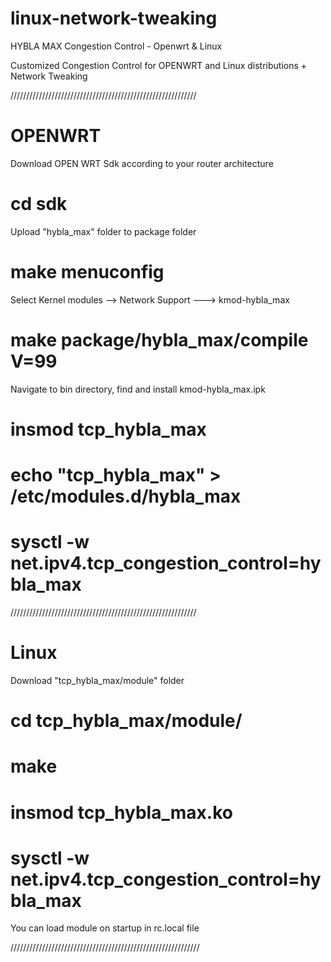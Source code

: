 # linux-network-tweaking
HYBLA MAX Congestion Control - Openwrt &amp; Linux

Customized Congestion Control for OPENWRT and Linux distributions + Network Tweaking


///////////////////////////////////////////////////////////
# OPENWRT

Download OPEN WRT Sdk according to your router architecture

# cd sdk
Upload "hybla_max" folder to package folder
# make menuconfig
Select Kernel modules --> Network Support ---> kmod-hybla_max
# make package/hybla_max/compile V=99


Navigate to bin directory, find and install kmod-hybla_max.ipk
# insmod tcp_hybla_max

# echo "tcp_hybla_max" > /etc/modules.d/hybla_max


# sysctl -w net.ipv4.tcp_congestion_control=hybla_max

///////////////////////////////////////////////////////////


# Linux

Download "tcp_hybla_max/module" folder

# cd tcp_hybla_max/module/
# make
# insmod tcp_hybla_max.ko
# sysctl -w net.ipv4.tcp_congestion_control=hybla_max


You can load module on startup in rc.local file



////////////////////////////////////////////////////////////
